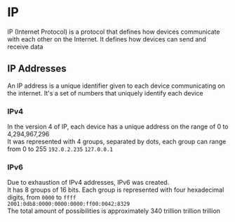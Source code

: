 # IP
IP (Internet Protocol) is a protocol that defines how devices communicate with each other on the Internet. It defines how devices can send and receive data

## IP Addresses
An IP address is a unique identifier given to each device communicating on the internet. It's a set of numbers that uniquely identify each device

### IPv4
In the version 4 of IP, each device has a unique address on the range of 0 to 4,294,967,296  
It was represented with 4 groups, separated by dots, each group can range from 0 to 255
`192.0.2.235`
`127.0.0.1`

### IPv6
Due to exhaustion of IPv4 addresses, IPv6 was created.  
It has 8 groups of 16 bits. Each group is represented with four hexadecimal digits, from `0000` to `ffff`  
`2001:0db8:0000:0000:0000:ff00:0042:8329`  
The total amount of possibilities is approximately 340 trillion trillion trillion

